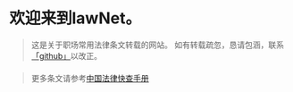 # 欢迎来到lawNet。

> 这是关于职场常用法律条文转载的网站。
> 如有转载疏忽，恳请包涵，联系[「github」](https://github.com/LeeyeungYeung)以改正。
> 
####

> 更多条文请参考[中国法律快查手册](https://lawrefbook.github.io/)
> 
> 
>

